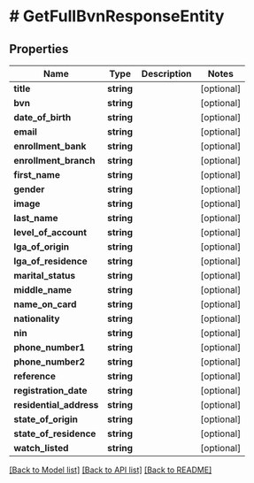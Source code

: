 # # GetFullBvnResponseEntity

## Properties

Name | Type | Description | Notes
------------ | ------------- | ------------- | -------------
**title** | **string** |  | [optional]
**bvn** | **string** |  | [optional]
**date_of_birth** | **string** |  | [optional]
**email** | **string** |  | [optional]
**enrollment_bank** | **string** |  | [optional]
**enrollment_branch** | **string** |  | [optional]
**first_name** | **string** |  | [optional]
**gender** | **string** |  | [optional]
**image** | **string** |  | [optional]
**last_name** | **string** |  | [optional]
**level_of_account** | **string** |  | [optional]
**lga_of_origin** | **string** |  | [optional]
**lga_of_residence** | **string** |  | [optional]
**marital_status** | **string** |  | [optional]
**middle_name** | **string** |  | [optional]
**name_on_card** | **string** |  | [optional]
**nationality** | **string** |  | [optional]
**nin** | **string** |  | [optional]
**phone_number1** | **string** |  | [optional]
**phone_number2** | **string** |  | [optional]
**reference** | **string** |  | [optional]
**registration_date** | **string** |  | [optional]
**residential_address** | **string** |  | [optional]
**state_of_origin** | **string** |  | [optional]
**state_of_residence** | **string** |  | [optional]
**watch_listed** | **string** |  | [optional]

[[Back to Model list]](../../README.md#models) [[Back to API list]](../../README.md#endpoints) [[Back to README]](../../README.md)
